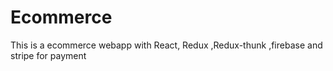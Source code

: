 # Ecommerce
This is a ecommerce webapp with React, Redux ,Redux-thunk ,firebase and stripe for payment 
